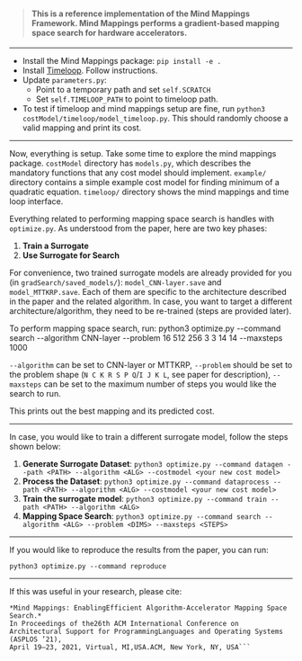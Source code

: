 > #### This is a reference implementation of the Mind Mappings Framework. Mind Mappings performs a gradient-based mapping space search for hardware accelerators.

---

- Install the Mind Mappings package: `pip install -e .`
- Install [Timeloop](https://github.com/NVlabs/timeloop). Follow instructions.
- Update `parameters.py`:
  - Point to a temporary path and set `self.SCRATCH`
  - Set `self.TIMELOOP_PATH` to point to timeloop path.
- To test if timeloop and mind mappings setup are fine, run `python3 costModel/timeloop/model_timeloop.py`. This should randomly choose a valid mapping and print its cost.

---

Now, everything is setup. Take some time to explore the mind mappings package. `costModel` directory has `models.py`, which describes the mandatory functions that any cost model should implement. `example/` directory contains a simple example cost model for finding minimum of a quadratic equation. `timeloop/` directory shows the mind mappings and time loop interface. 

Everything related to performing mapping space search is handles with `optimize.py`. As understood from the paper, here are two key phases:
1. **Train a Surrogate**
2. **Use Surrogate for Search**

For convenience, two trained surrogate models are already provided for you (in `gradSearch/saved_models/`): `model_CNN-layer.save` and  `model_MTTKRP.save`. Each of them are specific to the architecture described in the paper and the related algorithm. In case, you want to target a different architecture/algorithm, they need to be re-trained (steps are provided later).

To perform mapping space search, run:
    python3 optimize.py --command search --algorithm CNN-layer --problem 16 512 256 3 3 14 14 --maxsteps 1000

`--algorithm` can be set to CNN-layer or MTTKRP, `--problem` should be set to the problem shape (`N C K R S P Q`/`I J K L`, see paper for description), `--maxsteps` can be set to the maximum number of steps you would like the search to run.

This prints out the best mapping and its predicted cost.

---

In case, you would like to train a different surrogate model, follow the steps shown below:

1. **Generate Surrogate Dataset**: `python3 optimize.py --command datagen --path <PATH> --algorithm <ALG> --costmodel <your new cost model>`
2. **Process the Dataset**: `python3 optimize.py --command dataprocess --path <PATH> --algorithm <ALG> --costmodel <your new cost model>`
3. **Train the surrogate model**: `python3 optimize.py --command train --path <PATH> --algorithm <ALG>`
4. **Mapping Space Search**: `python3 optimize.py --command search --algorithm <ALG> --problem <DIMS> --maxsteps <STEPS>`

---

If you would like to reproduce the results from the paper, you can run:

    python3 optimize.py --command reproduce

---

If this was useful in your research, please cite:

```Kartik  Hegde,  Po-An  Tsai,  Sitao  Huang,  Vikas  Chandra,  Angshuman Parashar, and Christopher W. Fletcher. 2021.
*Mind Mappings: EnablingEfficient Algorithm-Accelerator Mapping Space Search.* 
In Proceedings of the26th ACM International Conference on Architectural Support for ProgrammingLanguages and Operating Systems (ASPLOS ’21), 
April 19–23, 2021, Virtual, MI,USA.ACM, New York, NY, USA```
